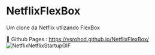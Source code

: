 # NetflixFlexBox
 Um clone da Netflix utlizando FlexBox
 
🚀 Github Pages : https://vsrohod.github.io/NetflixFlexBox/ <br>
 ![NetflixNetflixStartupGIF](https://github.com/VSRohod/NetflixFlexBox/assets/89645335/03fb9981-eafc-4228-afe0-91f993fdf402)


